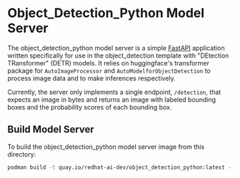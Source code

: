 # Object_Detection_Python Model Server

The object_detection_python model server is a simple [FastAPI](https://fastapi.tiangolo.com/) application written specifically for use in the object_detection template with "DEtection TRansformer" (DETR) models.  It relies on huggingface's transformer package for `AutoImageProcessor` and `AutoModelforObjectDetection` to process image data and to make inferences respectively.

Currently, the server only implements a single endpoint, `/detection`, that expects an image in bytes and returns an image with labeled bounding boxes and the probability scores of each bounding box. 

## Build Model Server

To build the object_detection_python model server image from this directory:

```bash
podman build -t quay.io/redhat-ai-dev/object_detection_python:latest --platform=linux/amd64 -f ./Containerfile
```